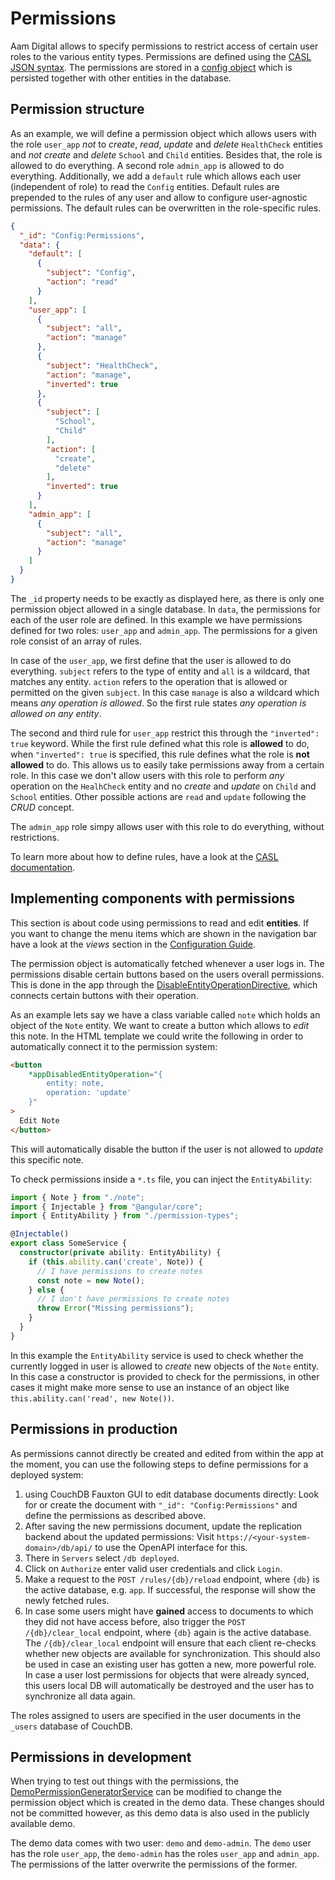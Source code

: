 # Permissions
Aam Digital allows to specify permissions to restrict access of certain user roles to the various entity types.
Permissions are defined using the [CASL JSON syntax](https://casl.js.org/v5/en/guide/define-rules#the-shape-of-raw-rule).
The permissions are stored in a [config object](../../classes/Config.html) which is persisted together with other entities in the database.

## Permission structure
As an example, we will define a permission object which allows users with the role `user_app` *not* to *create*, *read*, *update* and *delete* `HealthCheck` entities and *not* *create* and *delete* `School` and `Child` entities.
Besides that, the role is allowed to do everything.
A second role `admin_app` is allowed to do everything.
Additionally, we add a `default` rule which allows each user (independent of role) to read the `Config` entities.
Default rules are prepended to the rules of any user and allow to configure user-agnostic permissions.
The default rules can be overwritten in the role-specific rules.

```JSON
{
  "_id": "Config:Permissions",
  "data": {
    "default": [
      {
        "subject": "Config",
        "action": "read"
      }
    ],
    "user_app": [
      {
        "subject": "all",
        "action": "manage"
      },
      {
        "subject": "HealthCheck",
        "action": "manage",
        "inverted": true
      },
      {
        "subject": [
          "School",
          "Child"
        ],
        "action": [
          "create",
          "delete"
        ],
        "inverted": true
      }
    ],
    "admin_app": [
      {
        "subject": "all",
        "action": "manage"
      }
    ]
  }
}
```
The `_id` property needs to be exactly as displayed here, as there is only one permission object allowed in a single database.
In `data`, the permissions for each of the user role are defined.
In this example we have permissions defined for two roles: `user_app` and `admin_app`.
The permissions for a given role consist of an array of rules.

In case of the `user_app`, we first define that the user is allowed to do everything.
`subject` refers to the type of entity and `all` is a wildcard, that matches any entity.
`action` refers to the operation that is allowed or permitted on the given `subject`.
In this case `manage` is also a wildcard which means *any operation is allowed*.
So the first rule states *any operation is allowed on any entity*.

The second and third rule for `user_app` restrict this through the `"inverted": true` keyword.
While the first rule defined what this role is **allowed** to do, when `"inverted": true` is specified, this rule defines what the role is **not allowed** to do.
This allows us to easily take permissions away from a certain role.
In this case we don't allow users with this role to perform *any* operation on the `HealhCheck` entity and no *create* and *update* on `Child` and `School` entities.
Other possible actions are `read` and `update` following the *CRUD* concept.

The `admin_app` role simpy allows user with this role to do everything, without restrictions.

To learn more about how to define rules, have a look at the [CASL documentation](https://casl.js.org/v5/en/guide/define-rules#rules).

## Implementing components with permissions
This section is about code using permissions to read and edit **entities**.
If you want to change the menu items which are shown in the navigation bar have a look at the *views* section in the [Configuration Guide](./configuration.html).

The permission object is automatically fetched whenever a user logs in.
The permissions disable certain buttons based on the users overall permissions.
This is done in the app through the [DisableEntityOperationDirective](../../directives/DisableEntityOperationDirective.html), which connects certain buttons with their operation.

As an example lets say we have a class variable called `note` which holds an object of the `Note` entity.
We want to create a button which allows to *edit* this note.
In the HTML template we could write the following in order to automatically connect it to the permission system:

```HTML
<button
    *appDisabledEntityOperation="{
        entity: note,
        operation: 'update'
    }"
>
  Edit Note
</button>
```
This will automatically disable the button if the user is not allowed to *update* this specific note.

To check permissions inside a `*.ts` file, you can inject the `EntityAbility`:

```typescript
import { Note } from "./note";
import { Injectable } from "@angular/core";
import { EntityAbility } from "./permission-types";

@Injectable()
export class SomeService {
  constructor(private ability: EntityAbility) {
    if (this.ability.can('create', Note)) {
      // I have permissions to create notes
      const note = new Note();
    } else {
      // I don't have permissions to create notes
      throw Error("Missing permissions");
    }
  }
}
```
In this example the `EntityAbility` service is used to check whether the currently logged in user is allowed to _create_ new objects of the `Note` entity.
In this case a constructor is provided to check for the permissions,
in other cases it might make more sense to use an instance of an object like `this.ability.can('read', new Note())`.

## Permissions in production
As permissions cannot directly be created and edited from within the app at the moment, you can use the following steps to define permissions for a deployed system:

1. using CouchDB Fauxton GUI to edit database documents directly:
Look for or create the document with `"_id": "Config:Permissions"` and define the permissions as described above.
2. After saving the new permissions document, update the replication backend about the updated permissions:
Visit `https://<your-system-domain>/db/api/` to use the OpenAPI interface for this.
3. There in `Servers` select `/db deployed`.
4. Click on `Authorize` enter valid user credentials and click `Login`.
5. Make a request to the `POST /rules/{db}/reload` endpoint, where `{db}` is the active database, e.g. `app`. If successful, the response will show the newly fetched rules.
6. In case some users might have **gained** access to documents to which they did not have access before,
also trigger the `POST /{db}/clear_local` endpoint, where `{db}` again is the active database.
The `/{db}/clear_local` endpoint will ensure that each client re-checks whether new objects are available for synchronization. 
This should also be used in case an existing user has gotten a new, more powerful role.
In case a user lost permissions for objects that were already synced, this users local DB will automatically be destroyed and the user has to synchronize all data again.

The roles assigned to users are specified in the user documents in the `_users` database of CouchDB.

## Permissions in development
When trying to test out things with the permissions, the [DemoPermissionGeneratorService](../../Injectable/DemoPermissionGeneratorService.html) can be modified to change the permission object which is created in the demo data.
These changes should not be committed however, as this demo data is also used in the publicly available demo.

The demo data comes with two user: `demo` and `demo-admin`.
The `demo` user has the role `user_app`, the `demo-admin` has the roles `user_app` and `admin_app`.
The permissions of the latter overwrite the permissions of the former.
